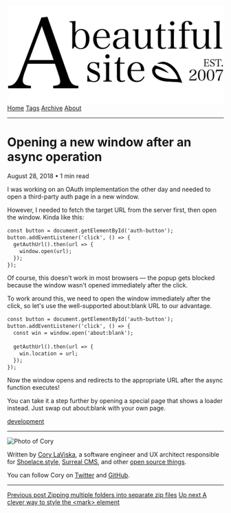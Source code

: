 <a href="../../index.html" class="header-link"><img src="../../images/logos/wordmark.svg" alt="A Beautiful Site" class="wordmark" /></a> <a href="../../index.html" class="nav-item">Home</a> <a href="../../tags/index.html" class="nav-item">Tags</a> <a href="../index.html" class="nav-item">Archive</a> <a href="../../about/index.html" class="nav-item">About</a>

------------------------------------------------------------------------

Opening a new window after an async operation
=============================================

August 28, 2018 • 1 min read

I was working on an OAuth implementation the other day and needed to open a third-party auth page in a new window.

However, I needed to fetch the target URL from the server first, then open the window. Kinda like this:

    const button = document.getElementById('auth-button');
    button.addEventListener('click', () => {
      getAuthUrl().then(url => {
        window.open(url);
      });
    });

Of course, this doesn't work in most browsers — the popup gets blocked because the window wasn't opened immediately after the click.

To work around this, we need to open the window immediately after the click, so let's use the well-supported about:blank URL to our advantage.

    const button = document.getElementById('auth-button');
    button.addEventListener('click', () => {
      const win = window.open('about:blank');

      getAuthUrl().then(url => {
        win.location = url;
      });
    });

Now the window opens and redirects to the appropriate URL after the async function executes!

You can take it a step further by opening a special page that shows a loader instead. Just swap out about:blank with your own page.

<a href="../../tags/development/index.html" class="post-tag">development</a>

------------------------------------------------------------------------

<img src="http://0.gravatar.com/avatar/bf1b3b95fd5b096a3592247c29667b33?s=512" alt="Photo of Cory" class="avatar avatar-small" />

Written by [Cory LaViska](../../index-4.html), a software engineer and UX architect responsible for [Shoelace.style](https://shoelace.style/), [Surreal CMS](https://www.surrealcms.com/), and other [open source things](https://github.com/claviska).

You can follow Cory on [Twitter](https://twitter.com/bgooonz) and [GitHub](https://github.com/claviska).

------------------------------------------------------------------------

<a href="../zipping-multiple-folders-into-separate-zip-files/index.html" class="post-nav-previous"><span class="small">Previous post</span> Zipping multiple folders into separate zip files</a> <a href="../a-clever-way-to-style-the-mark-element/index.html" class="post-nav-next"><span class="small">Up next</span> A clever way to style the &lt;mark&gt; element</a>
